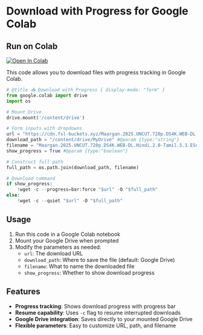 # Download with Progress for Google Colab

## Run on Colab
[![Open In Colab](https://colab.research.google.com/assets/colab-badge.svg)](https://colab.research.google.com/drive/1AItPbluMIWygsMoahZnXwuIiNkao55KB#scrollTo=aoXU2vhBShBc&line=1&uniqifier=1)

This code allows you to download files with progress tracking in Google Colab.

```python
# @title 📥 Download with Progress { display-mode: "form" }
from google.colab import drive
import os

# Mount Drive
drive.mount('/content/drive')

# Form inputs with dropdowns
url = "https://cdn.fsl-buckets.xyz/Maargan.2025.UNCUT.720p.DS4K.WEB-DL.Hindi.2.0-Tamil.5.1.ESub.x264-HDHub4u.Ms.mkv?token=f8ec562e5e29742dd2c34b70823743a5_1757951522_12" #@param {type:"string"}
download_path = "/content/drive/MyDrive" #@param {type:"string"}
filename = "Maargan.2025.UNCUT.720p.DS4K.WEB-DL.Hindi.2.0-Tamil.5.1.ESub.x264.mkv" #@param {type:"string"}
show_progress = True #@param {type:"boolean"}

# Construct full path
full_path = os.path.join(download_path, filename)

# Download command
if show_progress:
    !wget -c --progress=bar:force "$url" -O "$full_path"
else:
    !wget -c --quiet "$url" -O "$full_path"
```

## Usage

1. Run this code in a Google Colab notebook
2. Mount your Google Drive when prompted
3. Modify the parameters as needed:
   - `url`: The download URL
   - `download_path`: Where to save the file (default: Google Drive)
   - `filename`: What to name the downloaded file
   - `show_progress`: Whether to show download progress

## Features

- **Progress tracking**: Shows download progress with progress bar
- **Resume capability**: Uses `-c` flag to resume interrupted downloads
- **Google Drive integration**: Saves directly to your mounted Google Drive
- **Flexible parameters**: Easy to customize URL, path, and filename
